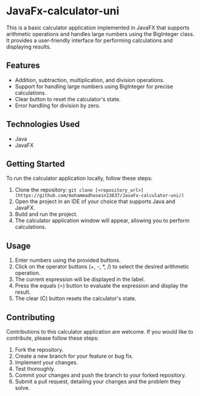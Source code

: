 # JavaFx-calculator-uni

This is a basic calculator application implemented in JavaFX that supports arithmetic operations and handles large numbers using the BigInteger class. It provides a user-friendly interface for performing calculations and displaying results.

## Features

- Addition, subtraction, multiplication, and division operations.
- Support for handling large numbers using BigInteger for precise calculations.
- Clear button to reset the calculator's state.
- Error handling for division by zero.

## Technologies Used

- Java
- JavaFX

## Getting Started

To run the calculator application locally, follow these steps:

1. Clone the repository: `git clone [<repository_url>](https://github.com/mohammadhosein13637/JavaFx-calculator-uni/)`
2. Open the project in an IDE of your choice that supports Java and JavaFX.
3. Build and run the project.
4. The calculator application window will appear, allowing you to perform calculations.

## Usage

1. Enter numbers using the provided buttons.
2. Click on the operator buttons (+, -, *, /) to select the desired arithmetic operation.
3. The current expression will be displayed in the label.
4. Press the equals (=) button to evaluate the expression and display the result.
5. The clear (C) button resets the calculator's state.

## Contributing

Contributions to this calculator application are welcome. If you would like to contribute, please follow these steps:

1. Fork the repository.
2. Create a new branch for your feature or bug fix.
3. Implement your changes.
4. Test thoroughly.
5. Commit your changes and push the branch to your forked repository.
6. Submit a pull request, detailing your changes and the problem they solve.


